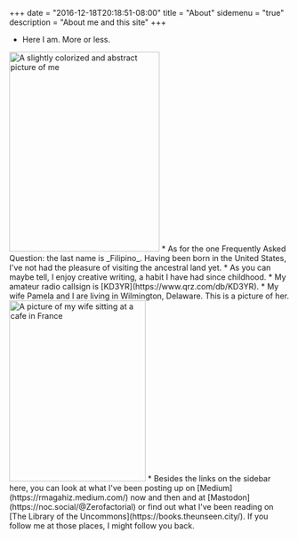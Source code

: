 +++
date = "2016-12-18T20:18:51-08:00"
title = "About"
sidemenu = "true"
description = "About me and this site"
+++

* Here I am. More or less.<br />
<img src="https://milkfish08.s3.amazonaws.com/photo/GoArt_me.jpg" title="Richard Magahiz" alt="A slightly colorized and abstract picture of me" width=270 height=360 />
* As for the one Frequently Asked Question:  the last name is _Filipino_.
Having been born in the United States, I've not had the pleasure of visiting the ancestral land yet.
* As you can maybe tell, I enjoy creative writing, a habit I have had since childhood.
* My amateur radio callsign is [KD3YR](https://www.qrz.com/db/KD3YR).
* My wife Pamela and I are living in Wilmington, Delaware.
This is a picture of her.<br />
<img src="https://milkfish08.s3.amazonaws.com/photo/blog/media/IMG_0501.JPG" title="Pamela Magahiz" alt="A picture of my wife sitting at a cafe in France" width=245 height=326 />
* Besides the links on the sidebar here, you can look at what I've been posting up on [Medium](https://rmagahiz.medium.com/) now and then and at [Mastodon](https://noc.social/@Zerofactorial) or find out what I've been reading on [The Library of the Uncommons](https://books.theunseen.city/).
If you follow me at those places, I might follow you back.
